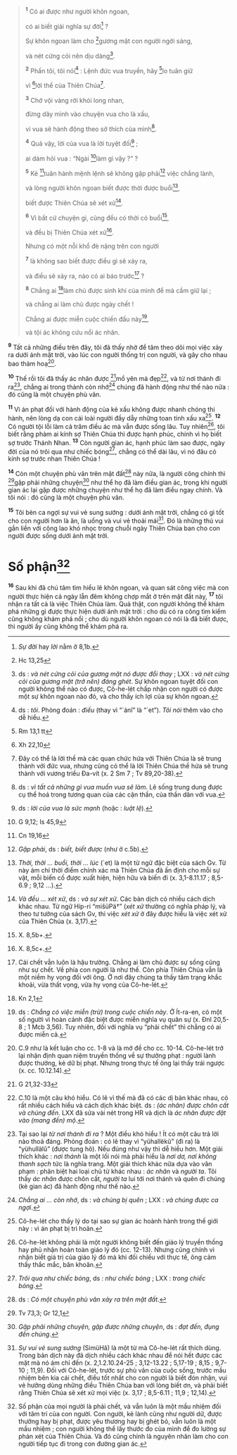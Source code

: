 > <sup><b>1</b></sup> Có ai được như người khôn ngoan,
>
> có ai biết giải nghĩa sự đời[^1-d23e4bc2-a660-483d-b568-e37a003b08c4] ?
>
> Sự khôn ngoan làm cho [^1@-d23e4bc2-a660-483d-b568-e37a003b08c4]gương mặt con người ngời sáng,
>
> và nét cứng cỏi nên dịu dàng[^2-d23e4bc2-a660-483d-b568-e37a003b08c4].
>
> <sup><b>2</b></sup> Phần tôi, tôi nói[^3-d23e4bc2-a660-483d-b568-e37a003b08c4] : Lệnh đức vua truyền, hãy [^2@-d23e4bc2-a660-483d-b568-e37a003b08c4]lo tuân giữ
>
> vì [^3@-d23e4bc2-a660-483d-b568-e37a003b08c4]lời thề của Thiên Chúa[^4-d23e4bc2-a660-483d-b568-e37a003b08c4].
>
> <sup><b>3</b></sup> Chớ vội vàng rời khỏi long nhan,
>
> đừng dây mình vào chuyện vua cho là xấu,
>
> vì vua sẽ hành động theo sở thích của mình[^5-d23e4bc2-a660-483d-b568-e37a003b08c4].
>
> <sup><b>4</b></sup> Quả vậy, lời của vua là lời tuyệt đối[^6-d23e4bc2-a660-483d-b568-e37a003b08c4] ;
>
> ai dám hỏi vua : “Ngài [^4@-d23e4bc2-a660-483d-b568-e37a003b08c4]làm gì vậy ?” ?
>
> <sup><b>5</b></sup> Kẻ [^5@-d23e4bc2-a660-483d-b568-e37a003b08c4]tuân hành mệnh lệnh sẽ không gặp phải[^7-d23e4bc2-a660-483d-b568-e37a003b08c4] việc chẳng lành,
>
> và lòng người khôn ngoan biết được thời được buổi[^8-d23e4bc2-a660-483d-b568-e37a003b08c4],
>
> biết được Thiên Chúa sẽ xét xử[^9-d23e4bc2-a660-483d-b568-e37a003b08c4].
>
> <sup><b>6</b></sup> Vì bất cứ chuyện gì, cũng đều có thời có buổi[^10-d23e4bc2-a660-483d-b568-e37a003b08c4],
>
> và đều bị Thiên Chúa xét xử[^11-d23e4bc2-a660-483d-b568-e37a003b08c4].
>
> Nhưng có một nỗi khổ đè nặng trên con người
>
> <sup><b>7</b></sup> là không sao biết được điều gì sẽ xảy ra,
>
> và điều sẽ xảy ra, nào có ai báo trước[^12-d23e4bc2-a660-483d-b568-e37a003b08c4] ?
>
> <sup><b>8</b></sup> Chẳng ai [^6@-d23e4bc2-a660-483d-b568-e37a003b08c4]làm chủ được sinh khí của mình để mà cầm giữ lại ;
>
> và chẳng ai làm chủ được ngày chết !
>
> Chẳng ai được miễn cuộc chiến đấu này[^13-d23e4bc2-a660-483d-b568-e37a003b08c4],
>
> và tội ác không cứu nổi ác nhân.

<sup><b>9</b></sup> Tất cả những điều trên đây, tôi đã thấy nhờ để tâm theo dõi mọi việc xảy ra dưới ánh mặt trời, vào lúc con người thống trị con người, và gây cho nhau bao thảm hoạ[^14-d23e4bc2-a660-483d-b568-e37a003b08c4].

<sup><b>10</b></sup> Thế rồi tôi đã thấy ác nhân được [^7@-d23e4bc2-a660-483d-b568-e37a003b08c4]mồ yên mả đẹp[^15-d23e4bc2-a660-483d-b568-e37a003b08c4], và từ nơi thánh đi ra[^16-d23e4bc2-a660-483d-b568-e37a003b08c4], chẳng ai trong thành còn nhớ[^17-d23e4bc2-a660-483d-b568-e37a003b08c4] chúng đã hành động như thế nào nữa : đó cũng là một chuyện phù vân.

<sup><b>11</b></sup> Vì án phạt đối với hành động của kẻ xấu không được nhanh chóng thi hành, nên lòng dạ con cái loài người đầy dẫy những toan tính xấu xa[^18-d23e4bc2-a660-483d-b568-e37a003b08c4]. <sup><b>12</b></sup> Có người tội lỗi làm cả trăm điều ác mà vẫn được sống lâu. Tuy nhiên[^19-d23e4bc2-a660-483d-b568-e37a003b08c4], tôi biết rằng phàm ai kính sợ Thiên Chúa thì được hạnh phúc, chính vì họ biết sợ trước Thánh Nhan. <sup><b>13</b></sup> Còn người gian ác, hạnh phúc làm sao được, ngày đời của nó trôi qua như chiếc bóng[^20-d23e4bc2-a660-483d-b568-e37a003b08c4], chẳng có thể dài lâu, vì nó đâu có kính sợ trước nhan Thiên Chúa !

<sup><b>14</b></sup> Còn một chuyện phù vân trên mặt đất[^21-d23e4bc2-a660-483d-b568-e37a003b08c4] này nữa, là người công chính thì [^8@-d23e4bc2-a660-483d-b568-e37a003b08c4]gặp phải những chuyện[^22-d23e4bc2-a660-483d-b568-e37a003b08c4] như thể họ đã làm điều gian ác, trong khi người gian ác lại gặp được những chuyện như thể họ đã làm điều ngay chính. Và tôi nói : đó cũng là một chuyện phù vân.

<sup><b>15</b></sup> Tôi bèn ca ngợi sự vui vẻ sung sướng : dưới ánh mặt trời, chẳng có gì tốt cho con người hơn là ăn, là uống và vui vẻ thoải mái[^23-d23e4bc2-a660-483d-b568-e37a003b08c4]. Đó là những thú vui gắn liền với công lao khó nhọc trong chuỗi ngày Thiên Chúa ban cho con người được sống dưới ánh mặt trời.

# Số phận[^24-d23e4bc2-a660-483d-b568-e37a003b08c4]
<sup><b>16</b></sup> Sau khi đã chú tâm tìm hiểu lẽ khôn ngoan, và quan sát công việc mà con người thực hiện cả ngày lẫn đêm không chợp mắt ở trên mặt đất này, <sup><b>17</b></sup> tôi nhận ra tất cả là việc Thiên Chúa làm. Quả thật, con người không thể khám phá những gì được thực hiện dưới ánh mặt trời : cho dù có ra công tìm kiếm cũng không khám phá nổi ; cho dù người khôn ngoan có nói là đã biết được, thì người ấy cũng không thể khám phá ra.

[^1-d23e4bc2-a660-483d-b568-e37a003b08c4]: *Sự đời* hay *lời* nằm ở 8,1b.
[^2-d23e4bc2-a660-483d-b568-e37a003b08c4]: ds : *và nét cứng cỏi của gương mặt nó được đổi thay* ; LXX : *và nét cứng cỏi của gương mặt (trở nên) đáng ghét*. Sự khôn ngoan tuyệt đối con người không thể nào có được, Cô-he-lét chấp nhận con người có được một sự khôn ngoan nào đó, và cho thấy ích lợi của sự khôn ngoan.
[^3-d23e4bc2-a660-483d-b568-e37a003b08c4]: ds : *tôi*. Phỏng đoán : *điều* (thay vì “´ánî” là “´et”). *Tôi nói* thêm vào cho dễ hiểu.
[^4-d23e4bc2-a660-483d-b568-e37a003b08c4]: Đây có thể là lời thề mà các quan chức hứa với Thiên Chúa là sẽ trung thành với đức vua, nhưng cũng có thể là lời Thiên Chúa thề hứa sẽ trung thành với vương triều Đa-vít (x. 2 Sm 7 ; Tv 89,20-38).
[^5-d23e4bc2-a660-483d-b568-e37a003b08c4]: ds : *vì tất cả những gì vua muốn vua sẽ làm*. Lẽ sống trung dung được cụ thể hoá trong tương quan của các cận thần, của thần dân với vua.
[^6-d23e4bc2-a660-483d-b568-e37a003b08c4]: ds : *lời của vua là sức mạnh* (hoặc : *luật lệ*).
[^7-d23e4bc2-a660-483d-b568-e37a003b08c4]: *Gặp phải*, ds : *biết, biết được* (như ở c.5b).
[^8-d23e4bc2-a660-483d-b568-e37a003b08c4]: *Thời, thời ... buổi, thời ... lúc* (´et) là một từ ngữ đặc biệt của sách Gv. Từ này ám chỉ thời điểm chính xác mà Thiên Chúa đã ấn định cho mỗi sự vật, mỗi biến cố được xuất hiện, hiện hữu và biến đi (x. 3,1-8.11.17 ; 8,5-6.9 ; 9,12 ...).
[^9-d23e4bc2-a660-483d-b568-e37a003b08c4]: *Và đều ... xét xử*, ds : *và sự xét xử*. Các bản dịch có nhiều cách dịch khác nhau. Từ ngữ Híp-ri “mišüPä†” (*xét xử* thường có nghĩa pháp lý, và theo tư tưởng của sách Gv, thì việc *xét xử* ở đây được hiểu là việc xét xử của Thiên Chúa (x. 3,17).
[^10-d23e4bc2-a660-483d-b568-e37a003b08c4]: X. 8,5b+.
[^11-d23e4bc2-a660-483d-b568-e37a003b08c4]: X. 8,5c+.
[^12-d23e4bc2-a660-483d-b568-e37a003b08c4]: Cái chết vẫn luôn là hậu trường. Chẳng ai làm chủ được sự sống cũng như sự chết. Về phía con người là như thế. Còn phía Thiên Chúa vẫn là một niềm hy vọng đối với ông. Ở nơi đây chúng ta thấy tâm trạng khắc khoải, vừa thất vọng, vừa hy vọng của Cô-he-lét.
[^13-d23e4bc2-a660-483d-b568-e37a003b08c4]: ds : *Chẳng có việc miễn (trừ) trong cuộc chiến này*. Ở Ít-ra-en, có một số người vì hoàn cảnh đặc biệt được miễn nghĩa vụ quân sự (x. Đnl 20,5-8 ; 1 Mcb 3,56). Tuy nhiên, đối với nghĩa vụ “phải chết” thì chẳng có ai được miễn cả.
[^14-d23e4bc2-a660-483d-b568-e37a003b08c4]: C.9 như là kết luận cho cc. 1-8 và là mở đề cho cc. 10-14. Cô-he-lét trở lại nhận định quan niệm truyền thống về sự thưởng phạt : người lành được thưởng, kẻ dữ bị phạt. Nhưng trong thực tế ông lại thấy trái ngược (x. cc. 10.12.14).
[^15-d23e4bc2-a660-483d-b568-e37a003b08c4]: C.10 là một câu khó hiểu. Có lẽ vì thế mà đã có các dị bản khác nhau, có rất nhiều cách hiểu và cách dịch khác biệt. ds : *(ác nhân) được chôn cất và chúng đến*. LXX đã sửa vài nét trong HR và dịch là *ác nhân được đặt vào (mang đến) mộ*.
[^16-d23e4bc2-a660-483d-b568-e37a003b08c4]: Tại sao lại *từ nơi thánh đi ra* ? Một điều khó hiểu ! Ít có một câu trả lời nào thoả đáng. Phỏng đoán : có lẽ thay vì “yühallëkû” (đi ra) là “yühullälû” (được tung hô). Nếu đúng như vậy thì dễ hiểu hơn. Một giải thích khác : *nơi thánh* là một lối nói mà phải hiểu là *nơi dơ, nơi không thanh sạch* tức là nghĩa trang. Một giải thích khác nữa dựa vào văn phạm : phân biệt hai loại chủ từ khác nhau : *ác nhân* và *người ta*. Tôi thấy *ác nhân* được chôn cất, *người ta* lui tới nơi thánh và quên đi chúng (kẻ gian ác) đã hành động như thế nào.
[^17-d23e4bc2-a660-483d-b568-e37a003b08c4]: *Chẳng ai ... còn nhớ*, ds : *và chúng bị quên* ; LXX : *và chúng được ca ngợi*.
[^18-d23e4bc2-a660-483d-b568-e37a003b08c4]: Cô-he-lét cho thấy lý do tại sao sự gian ác hoành hành trong thế giới này : vì án phạt bị trì hoãn.
[^19-d23e4bc2-a660-483d-b568-e37a003b08c4]: Cô-he-lét không phải là một người không biết đến giáo lý truyền thống hay phủ nhận hoàn toàn giáo lý đó (cc. 12-13). Nhưng cũng chính vì nhận biết giá trị của giáo lý đó mà khi đối chiếu với thực tế, ông cảm thấy thắc mắc, băn khoăn.
[^20-d23e4bc2-a660-483d-b568-e37a003b08c4]: *Trôi qua như chiếc bóng*, ds : *như chiếc bóng* ; LXX : *trong chiếc bóng*.
[^21-d23e4bc2-a660-483d-b568-e37a003b08c4]: ds : *Có một chuyện phù vân xảy ra trên mặt đất*.
[^22-d23e4bc2-a660-483d-b568-e37a003b08c4]: *Gặp phải những chuyện, gặp được những chuyện*, ds : *đạt đến, đụng đến chúng*.
[^23-d23e4bc2-a660-483d-b568-e37a003b08c4]: *Sự vui vẻ sung sướng* (SimüHâ) là một từ mà Cô-he-lét rất thích dùng. Trong bản dịch này đã dịch nhiều cách khác nhau để nói hết được các mặt mà nó ám chỉ đến (x. 2,1.2.10.24-25 ; 3,12-13.22 ; 5,17-19 ; 8,15 ; 9,7-10 ; 11,9). Đối với Cô-he-lét, trước sự phù vân của cuộc sống, trước mầu nhiệm bên kia cái chết, điều tốt nhất cho con người là biết đón nhận, vui vẻ hưởng dùng những điều Thiên Chúa ban với lòng biết ơn, và phải biết rằng Thiên Chúa sẽ xét xử mọi việc (x. 3,17 ; 8,5-6.11 ; 11,9 ; 12,14).
[^24-d23e4bc2-a660-483d-b568-e37a003b08c4]: Số phận của mọi người là phải chết, và vẫn luôn là một mầu nhiệm đối với tâm trí của con người. Con người, kẻ lành cũng như người dữ, được thưởng hay bị phạt, được yêu thương hay bị ghét bỏ, vẫn luôn là một mầu nhiệm ; con người không thể lấy thước đo của mình để đo lường sự phán xét của Thiên Chúa. Và đó cũng chính là nguyên nhân làm cho con người tiếp tục đi trong con đường gian ác.
[^1@-d23e4bc2-a660-483d-b568-e37a003b08c4]: Hc 13,25
[^2@-d23e4bc2-a660-483d-b568-e37a003b08c4]: Rm 13,1 tt
[^3@-d23e4bc2-a660-483d-b568-e37a003b08c4]: Xh 22,10
[^4@-d23e4bc2-a660-483d-b568-e37a003b08c4]: G 9,12; Is 45,9
[^5@-d23e4bc2-a660-483d-b568-e37a003b08c4]: Cn 19,16
[^6@-d23e4bc2-a660-483d-b568-e37a003b08c4]: Kn 2,1
[^7@-d23e4bc2-a660-483d-b568-e37a003b08c4]: G 21,32-33
[^8@-d23e4bc2-a660-483d-b568-e37a003b08c4]: Tv 73,3; Gr 12,1